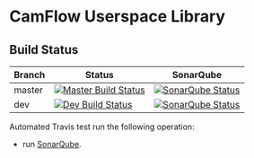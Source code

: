 # CamFlow Userspace Library

## Build Status

| Branch | Status                                                                                  | SonarQube |
|--------|-----------------------------------------------------------------------------------------|-----------|
| master | [![Master Build Status](https://api.travis-ci.org/CamFlow/camflow-provenance-lib.svg?branch=master)](https://travis-ci.org/CamFlow/camflow-provenance-lib/branches)  |[![SonarQube Status](https://sonarqube.com//api/badges/gate?key=camflow%3Aprovlib)](https://sonarqube.com/dashboard?id=camflow%3Aprovlib)   |
| dev    | [![Dev Build Status](https://api.travis-ci.org/CamFlow/camflow-provenance-lib.svg?branch=dev)](https://travis-ci.org/CamFlow/camflow-provenance-lib/branches)      |[![SonarQube Status](https://sonarqube.com//api/badges/gate?key=camflow%3Aprovlib%3Adev)](https://sonarqube.com/dashboard?id=camflow%3Aprovlib%3Adev)   |

Automated Travis test run the following operation:
- run [SonarQube](https://sonarqube.com).
